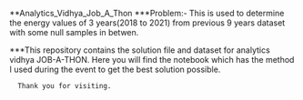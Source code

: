 **Analytics_Vidhya_Job_A_Thon
***Problem:- This is used to determine the energy values of 3 years(2018 to 2021) from previous 9 years dataset with some null samples in betwen.

***This repository contains the solution file and dataset for analytics vidhya JOB-A-THON. Here you will find the notebook which has the method I used during the event to get the best solution possible.

      Thank you for visiting.
